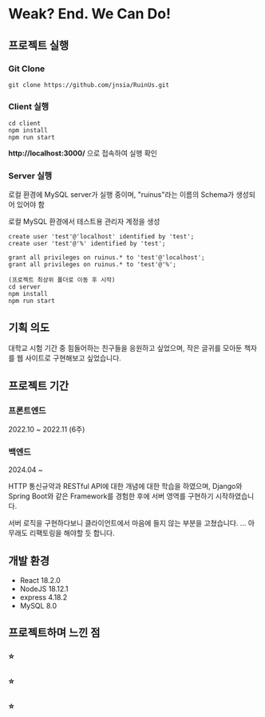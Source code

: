 # Weak? End. We Can Do!

## 프로젝트 실행

### Git Clone
```
git clone https://github.com/jnsia/RuinUs.git
```

### Client 실행
```
cd client
npm install
npm run start
```
**http://localhost:3000/** 으로 접속하여 실행 확인

### Server 실행
로컬 환경에 MySQL server가 실행 중이며, "ruinus"라는 이름의 Schema가 생성되어 있어야 함

로컬 MySQL 환경에서 테스트용 관리자 계정을 생성

```
create user 'test'@'localhost' identified by 'test';
create user 'test'@'%' identified by 'test';

grant all privileges on ruinus.* to 'test'@'localhost';
grant all privileges on ruinus.* to 'test'@'%';
```

```
(프로젝트 최상위 폴더로 이동 후 시작)
cd server
npm install
npm run start
```

## 기획 의도

대학교 시험 기간 중 힘들어하는 친구들을 응원하고 싶었으며,
작은 글귀를 모아둔 책자를 웹 사이트로 구현해보고 싶었습니다.

## 프로젝트 기간

### 프론트엔드
2022.10 ~ 2022.11 (6주)

### 백엔드
2024.04 ~ 

HTTP 통신규약과 RESTful API에 대한 개념에 대한 학습을 하였으며,
Django와 Spring Boot와 같은 Framework를 경험한 후에
서버 영역를 구현하기 시작하였습니다.

서버 로직을 구현하다보니 클라이언트에서 마음에 들지 않는 부분을 고쳤습니다.
... 아무래도 리팩토링을 해야할 듯 합니다.


## 개발 환경

- React 18.2.0
- NodeJS 18.12.1
- express 4.18.2
- MySQL 8.0

## 프로젝트하며 느낀 점

### ⭐ 

### ⭐ 

### ⭐ 